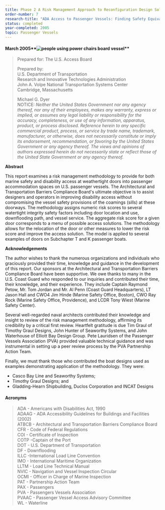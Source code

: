 ```yaml
---
title: Phase 2 A Risk Management Approach to Reconfiguration Design Solutions
order-number: 7
research-title: "ADA Access to Passenger Vessels: Finding Safety Equivalence Solutions for Weathertight Doors with Coamings"
status: completed
year-completed: 2005
topic: Passenger Vessels
---
```


#### March 2005**![people using power chairs board vessel](https://www.access-board.gov/images/vessel-doors/report_clip_image002_0008.jpg)**

> Prepared for: The U.S. Access Board
>
> Prepared by:\
> U.S. Department of Transportation\
> Research and Innovative Technologies Administration\
> John A. Volpe National Transportation Systems Center\
> Cambridge, Massachusetts
>
> Michael G. Dyer\
NOTICE: *Neither the United States Government nor any agency thereof, nor any of their employees, makes any warranty, express or implied, or assumes any legal liability or responsibility for the accuracy, completeness, or use of any information, apparatus, product, or process disclosed. Reference herein to any specific commercial product, process, or service by trade name, trademark, manufacturer, or otherwise, does not necessarily constitute or imply its endorsement, recommendation, or favoring by the United States Government or any agency thereof. The views and opinions of authors expressed herein do not necessarily state or reflect those of the United State Government or any agency thereof.*

**Abstract**

This report examines a risk management methodology to provide for both marine safety and disability access at weathertight doors into passenger accommodation spaces on U.S. passenger vessels. The Architectural and Transportation Barriers Compliance Board's ultimate objective is to assist designers and operators in improving disability access without compromising the vessel safety provisions of the coamings (sills) at these doorways. The methodology assigns numeric risk scores to several watertight integrity safety factors including door location and use, downflooding path, and vessel service. The aggregate risk score for a given door corresponds to a menu of possible access solutions. The methodology allows for the relocation of the door or other measures to lower the risk score and improve the access solution. The model is applied to several examples of doors on Subchapter T and K passenger boats.

**Acknowledgements**

The author wishes to thank the numerous organizations and individuals who graciously provided their time, knowledge and guidance in the development of this report. Our sponsors at the Architectural and Transportation Barriers Compliance Board have been supportive. We owe thanks to many in the U.S. Coast Guard who responded to our inquiries and contributed their time, their knowledge, and their experience. They include Captain Raymond Petow, Mr. Tom Jordan and Mr. Al Penn (Coast Guard Headquarters), LT Jason Hall and CWO4 Jim Hinde (Marine Safety Office, Boston), CWO Ray Rock (Marine Safety Office, Providence), and LCDR Tony Wiest (Marine Safety Center).

Several well-regarded naval architects contributed their knowledge and insight to review of the risk management methodology, affirming its credibility by a critical first review. Heartfelt gratitude is due Tim Graul of Timothy Graul Designs, John Hunter of Seaworthy Systems, and John Waterhouse of Elliott Bay Design Group. Pete Lauridsen of the Passenger Vessels Association (PVA) provided valuable technical guidance and was instrumental in setting up a peer review process by the PVA Partnership Action Team.

Finally, we must thank those who contributed the boat designs used as examples demonstrating application of the methodology. They were:

-   Casco Bay Line and Seaworthy Systems;
-   Timothy Graul Designs; and
-   Gladding-Hearn Shipbuilding, Duclos Corporation and INCAT Designs

#### Acronyms

> ADA - Americans with Disabilities Act, 1990\
> ADAAG - ADA Accessibility Guidelines for Buildings and Facilities (2002)\
> ATBCB - Architectural and Transportation Barriers Compliance Board\
> CFR - Code of Federal Regulations\
> COI - Certificate of Inspection\
> COTP -Captain of the Port\
> DOT - U.S. Department of Transportation\
> DF - Downflooding\
> ILLC -International Load Line Convention\
> IMO - International Maritime Organization\
> LLTM - Load Line Technical Manual\
> NVIC - Navigation and Vessel Inspection Circular\
> OCMI - Officer in Charge of Marine Inspection\
> PAT - Partnership Action Team\
> PAX - Passengers\
> PVA - Passengers Vessels Association\
> PVAAC - Passenger Vessel Access Advisory Committee\
> WL - Waterline
